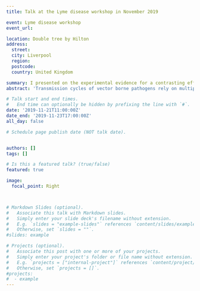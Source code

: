 ```yaml
---
title: Talk at the Lyme disease workshop in November 2019 

event: Lyme disease workshop
event_url:

location: Double tree by Hilton
address:
  street: 
  city: Liverpool
  region: 
  postcode: 
  country: United Kingdom

summary: I presented on the experimental evidence for a contrasting effect of deer on ticks and tick-borne pathogen risk at the Lyme disease workshop in November 2019
abstract: 'Transmission cycles of vector borne pathogens rely on multiple hosts; competent species which maintain the pathogen and reproduction hosts which support vector populations. This is the case for Lyme disease (LD), a disease caused by *Borrelia burgdorferi* s.l and transmitted by ticks. In Scotland, small mammals are competent reservoirs and transmit *Borrelia afzelii* whereas deer are incompetent hosts, but support tick populations. However, the effect of high deer densities on small mammals and prevalence of *B. afzelii* remain unclear. To test this an experimental design was used and data on vegetation structure, tick density and rodent abundance was collected. Consistent with our predictions, high deer density was associated with shorter vegetation, higher tick numbers, fewer rodents and lower prevalence of *B. afzelii*. These preliminary results show how the density of non-competent hosts can modulate the prevalence of a vector-borne pathogen and are consistent with deer acting as dilution hosts.'

# Talk start and end times.
#   End time can optionally be hidden by prefixing the line with `#`.
date: '2019-11-21T11:00:00Z'
date_end: '2019-11-23T17:00:00Z'
all_day: false

# Schedule page publish date (NOT talk date).


authors: []
tags: []

# Is this a featured talk? (true/false)
featured: true

image:
  focal_point: Right



# Markdown Slides (optional).
#   Associate this talk with Markdown slides.
#   Simply enter your slide deck's filename without extension.
#   E.g. `slides = "example-slides"` references `content/slides/example-slides.md`.
#   Otherwise, set `slides = ""`.
#slides: example

# Projects (optional).
#   Associate this post with one or more of your projects.
#   Simply enter your project's folder or file name without extension.
#   E.g. `projects = ["internal-project"]` references `content/project/deep-learning/index.md`.
#   Otherwise, set `projects = []`.
#projects:
#  - example
---
```


